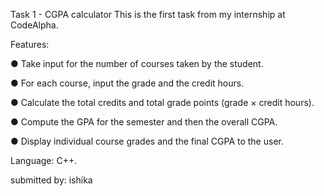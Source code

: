 Task 1 - CGPA calculator
This is the first task from my internship at CodeAlpha.

Features:

● Take input for the number of courses taken by the student.

● For each course, input the grade and the credit hours.

● Calculate the total credits and total grade points (grade × credit hours).

● Compute the GPA for the semester and then the overall CGPA.

● Display individual course grades and the final CGPA to the user.


Language:
C++.

submitted by: ishika
